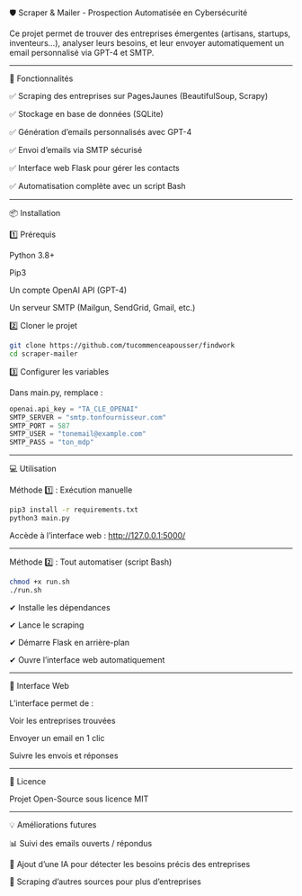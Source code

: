 🛡️ Scraper & Mailer - Prospection Automatisée en Cybersécurité

Ce projet permet de trouver des entreprises émergentes (artisans, startups, inventeurs...), analyser leurs besoins, et leur envoyer automatiquement un email personnalisé via GPT-4 et SMTP.


---

🚀 Fonctionnalités

✅ Scraping des entreprises sur PagesJaunes (BeautifulSoup, Scrapy)

✅ Stockage en base de données (SQLite)

✅ Génération d’emails personnalisés avec GPT-4

✅ Envoi d’emails via SMTP sécurisé

✅ Interface web Flask pour gérer les contacts

✅ Automatisation complète avec un script Bash


---

📦 Installation

1️⃣ Prérequis

Python 3.8+

Pip3

Un compte OpenAI API (GPT-4)

Un serveur SMTP (Mailgun, SendGrid, Gmail, etc.)


2️⃣ Cloner le projet

```bash
git clone https://github.com/tucommenceapousser/findwork
cd scraper-mailer
```

3️⃣ Configurer les variables

Dans main.py, remplace :

```python
openai.api_key = "TA_CLE_OPENAI"
SMTP_SERVER = "smtp.tonfournisseur.com"
SMTP_PORT = 587
SMTP_USER = "tonemail@example.com"
SMTP_PASS = "ton_mdp"
```

---

💻 Utilisation

Méthode 1️⃣ : Exécution manuelle

```bash
pip3 install -r requirements.txt
python3 main.py
```

Accède à l’interface web : http://127.0.0.1:5000/


---

Méthode 2️⃣ : Tout automatiser (script Bash)

```bash
chmod +x run.sh
./run.sh
```

✔ Installe les dépendances

✔ Lance le scraping

✔ Démarre Flask en arrière-plan

✔ Ouvre l’interface web automatiquement


---

📌 Interface Web

L’interface permet de :

Voir les entreprises trouvées

Envoyer un email en 1 clic

Suivre les envois et réponses



---

📜 Licence

Projet Open-Source sous licence MIT


---

💡 Améliorations futures

📊 Suivi des emails ouverts / répondus

🤖 Ajout d’une IA pour détecter les besoins précis des entreprises

📌 Scraping d’autres sources pour plus d’entreprises


